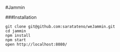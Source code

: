 #Jammin

###Installation
```
git clone git@github.com:saratateno/weJammin.git
cd jammin
npm install
npm start
open http://localhost:8080/
```
